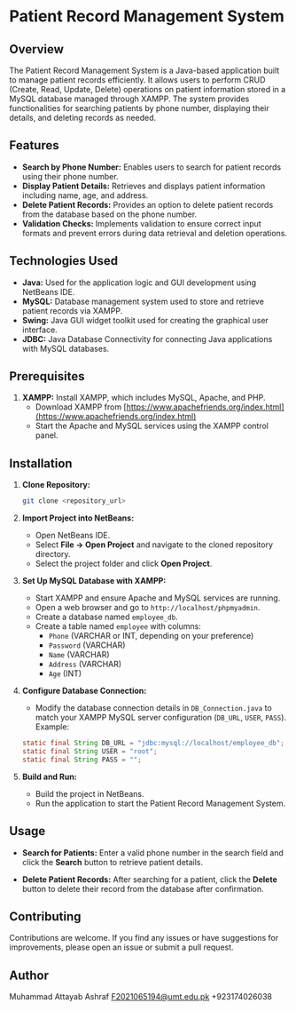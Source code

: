 # Patient Record Management System

## Overview
The Patient Record Management System is a Java-based application built to manage patient records efficiently. It allows users to perform CRUD (Create, Read, Update, Delete) operations on patient information stored in a MySQL database managed through XAMPP. The system provides functionalities for searching patients by phone number, displaying their details, and deleting records as needed.

## Features
- **Search by Phone Number:** Enables users to search for patient records using their phone number.
- **Display Patient Details:** Retrieves and displays patient information including name, age, and address.
- **Delete Patient Records:** Provides an option to delete patient records from the database based on the phone number.
- **Validation Checks:** Implements validation to ensure correct input formats and prevent errors during data retrieval and deletion operations.

## Technologies Used
- **Java:** Used for the application logic and GUI development using NetBeans IDE.
- **MySQL:** Database management system used to store and retrieve patient records via XAMPP.
- **Swing:** Java GUI widget toolkit used for creating the graphical user interface.
- **JDBC:** Java Database Connectivity for connecting Java applications with MySQL databases.

## Prerequisites
1. **XAMPP:** Install XAMPP, which includes MySQL, Apache, and PHP.
   - Download XAMPP from [https://www.apachefriends.org/index.html](https://www.apachefriends.org/index.html)
   - Start the Apache and MySQL services using the XAMPP control panel.

## Installation
1. **Clone Repository:**
   ```bash
   git clone <repository_url>
   ```
   
2. **Import Project into NetBeans:**
   - Open NetBeans IDE.
   - Select **File -> Open Project** and navigate to the cloned repository directory.
   - Select the project folder and click **Open Project**.

3. **Set Up MySQL Database with XAMPP:**
   - Start XAMPP and ensure Apache and MySQL services are running.
   - Open a web browser and go to `http://localhost/phpmyadmin`.
   - Create a database named `employee_db`.
   - Create a table named `employee` with columns:
     - `Phone` (VARCHAR or INT, depending on your preference)
     - `Password` (VARCHAR)
     - `Name` (VARCHAR)
     - `Address` (VARCHAR)
     - `Age` (INT)

4. **Configure Database Connection:**
   - Modify the database connection details in `DB_Connection.java` to match your XAMPP MySQL server configuration (`DB_URL`, `USER`, `PASS`). Example:
   ```java
   static final String DB_URL = "jdbc:mysql://localhost/employee_db";
   static final String USER = "root";
   static final String PASS = "";
   ```

5. **Build and Run:**
   - Build the project in NetBeans.
   - Run the application to start the Patient Record Management System.

## Usage
- **Search for Patients:**
  Enter a valid phone number in the search field and click the **Search** button to retrieve patient details.

- **Delete Patient Records:**
  After searching for a patient, click the **Delete** button to delete their record from the database after confirmation.

## Contributing
Contributions are welcome. If you find any issues or have suggestions for improvements, please open an issue or submit a pull request.

## Author
Muhammad Attayab Ashraf
F2021065194@umt.edu.pk
+923174026038

